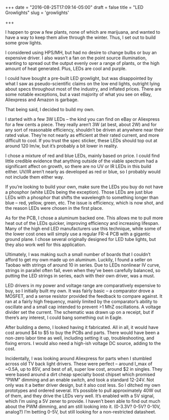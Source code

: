 +++
date = "2016-08-25T17:09:14-05:00"
draft = false
title = "LED Growlights"
slug = 'growlights'

+++

I happen to grow a few plants, none of which are marijuana, and wanted to have a way to keep them alive through the winter. Thus, I set out to build some grow lights.

I considered using HPS/MH, but had no desire to change bulbs or buy an expensive driver. I also wasn’t a fan on the point source illumination, wanting to spread out the output evenly over a range of plants, or the high amount of heat generated. Plus, LEDs are cool and purple.

I could have bought a pre-built LED growlight, but was disappointed by what I saw as pseudo-scientific claims on the low end lights, outright lying about specs throughout most of the industry, and inflated prices. There are some notable exceptions, but a vast majority of what you see on eBay, Aliexpress and Amazon is garbage.

That being said, I decided to build my own.

I started with a few 3W LEDs – the kind you can find on eBay or Aliexpress for a few cents a piece. They really aren’t 3W (at best, about 2W) and for any sort of reasonable efficiency, shouldn’t be driven at anywhere near their rated value. They’re not nearly as efficient at their rated current, and more difficult to cool. If you trust the spec sticker, these LEDs should top out at around 120 lm/w, but it’s probably a bit lower in reality.

I chose a mixture of red and blue LEDs, mainly based on price. I could find little credible evidence that anything outside of the viable spectrum had a significant affect on growth, so there are no UV or IR LEDs in this build either. UV/IR aren’t nearly as developed as red or blue, so I probably would not include them either way.

If you’re looking to build your own, make sure the LEDs you buy do not have a phosphor (white LEDs being the exception). Those LEDs are just blue LEDs with a phosphor that shifts the wavelength to something longer than blue – red, yellow, green, etc. The issue is efficiency, which is now shot, and the reason LEDs were chosen in the first place.

As for the PCB, I chose a aluminum backed one. This allows me to pull more heat out of the LEDs quicker, improving efficiency and increasing lifespan. Many of the high end LED manufacturers use this technique, while some of the lower cost ones will simply use a regular FR-4 PCB with a gigantic ground plane. I chose several originally designed for LED tube lights, but they also work well for this application.

Ultimately, I was making such a small number of boards that I couldn’t afford to get my own made up on aluminum. Luckily, I found a seller on Taobao with strings of around 10 in series. Due to LEDs nonlinear IV curve, strings in parallel often fail, even when they’ve been carefully balanced, so putting the LED strings in series, each with their own driver, was a must.

LED drivers in my power and voltage range are comparatively expensive to buy, so I initially built my own. It was fairly basic – a comparator drove a MOSFET, and a sense resistor provided the feedback to compare against. It ran at a fairly high frequency, mainly limited by the comparator’s ability to oscillate and a small cap intended to prevent >1 MhZ oscillations. A voltage divider set the current. The schematic was drawn up on a receipt, but if there’s any interest, I could bang something out in Eagle.

After building a demo, I looked having it fabricated. All in all, it would have cost around $4 to $5 to buy the PCBs and parts. There would have been a non-zero labor time as well, including setting it up, troubleshooting, and fixing errors. I would also need a high-ish voltage DC source, adding to the cost.

Incidentally, I was looking around Aliexpress for parts when I stumbled across old TV back light drivers. These were perfect – around I_max of ~0.5A, up to 85V, and best of all, super low cost, around $2 in singles. They were based around a dirt cheap specialty boost chipset which promised “PWM” dimming and an enable switch, and took a standard 12-24V. Not only was it a better driver design, but it also cost less. So I ditched my own prototypes and ordered several. It’s possible to pull approximately 40W out of them, and they drive the LEDs very well. It’s enabled with a 5V signal, which I’m using a 5V zener to provide. I haven’t been able to find out much about the PWM dimming, and am still looking into it. (0-3.3V? 0-5V? 0-10V, analog?) I’m betting 0-5V, but still looking for a non-restricted datasheet.